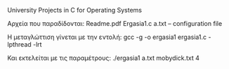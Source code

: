 
University Projects in C for Operating Systems

Αρχεία που παραδίδονται:
Readme.pdf
Ergasia1.c
a.txt – configuration file

Η μεταγλώττιση γίνεται με την εντολή:
gcc -g -o ergasia1 ergasia1.c -lpthread -lrt

Και εκτελείται με τις παραμέτρους:
./ergasia1 a.txt mobydick.txt 4

